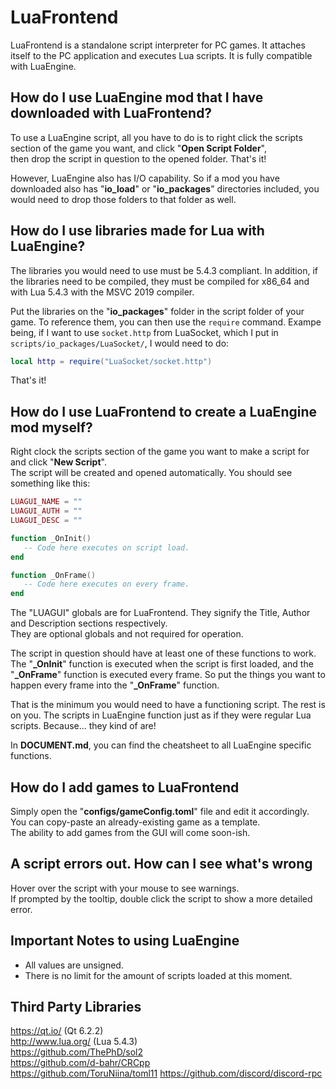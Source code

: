 # LuaFrontend

LuaFrontend is a standalone script interpreter for PC games. It attaches itself to the PC application and executes Lua scripts. 
It is fully compatible with LuaEngine.

## How do I use LuaEngine mod that I have downloaded with LuaFrontend?

To use a LuaEngine script, all you have to do is to right click the scripts section of the game you want, and click "**Open Script Folder**",  
then drop the script in question to the opened folder. That's it!

However, LuaEngine also has I/O capability. So if a mod you have downloaded also has "**io_load**" or "**io_packages**" directories included, 
you would need to drop those folders to that folder as well.

## How do I use libraries made for Lua with LuaEngine?

The libraries you would need to use must be 5.4.3 compliant. In addition, if the libraries need to be compiled, they must be compiled
for x86_64 and with Lua 5.4.3 with the MSVC 2019 compiler.

Put the libraries on the "**io_packages**" folder in the script folder of your game. To reference them, you can then use the ``require`` command.
Exampe being, if I want to use ``socket.http`` from LuaSocket, which I put in ``scripts/io_packages/LuaSocket/``, I would need to do:

```lua
local http = require("LuaSocket/socket.http")
```

That's it!

## How do I use LuaFrontend to create a LuaEngine mod myself?

Right clock the scripts section of the game you want to make a script for and click "**New Script**".  
The script will be created and opened automatically. You should see something like this:

```lua
LUAGUI_NAME = ""
LUAGUI_AUTH = ""
LUAGUI_DESC = ""

function _OnInit()
   -- Code here executes on script load.
end

function _OnFrame()
   -- Code here executes on every frame.
end
```

The "LUAGUI" globals are for LuaFrontend. They signify the Title, Author and Description sections respectively.  
They are optional globals and not required for operation.

The script in question should have at least one of these functions to work. The "**\_OnInit**" function is executed when the script is first loaded, 
and the "**\_OnFrame**" function is executed every frame. So put the things you want to happen every frame into the "**\_OnFrame**" function.

That is the minimum you would need to have a functioning script. The rest is on you. The scripts in LuaEngine function just as if they were regular Lua scripts.
Because... they kind of are!  

In **DOCUMENT.md**, you can find the cheatsheet to all LuaEngine specific functions.  

## How do I add games to LuaFrontend

Simply open the "**configs/gameConfig.toml**" file and edit it accordingly. You can copy-paste an already-existing game as a template.  
The ability to add games from the GUI will come soon-ish.

## A script errors out. How can I see what's wrong

Hover over the script with your mouse to see warnings.  
If prompted by the tooltip, double click the script to show a more detailed error.

## Important Notes to using LuaEngine

- All values are unsigned.
- There is no limit for the amount of scripts loaded at this moment.

## Third Party Libraries

https://qt.io/ (Qt 6.2.2)  
http://www.lua.org/ (Lua 5.4.3)  
https://github.com/ThePhD/sol2  
https://github.com/d-bahr/CRCpp  
https://github.com/ToruNiina/toml11
https://github.com/discord/discord-rpc  
